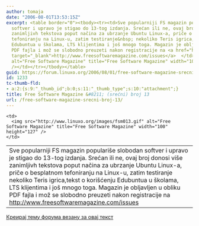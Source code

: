 ```yaml
---
author: tomaja
date: "2006-08-01T13:53:15Z"
excerpt: <table border="0"><tbody><tr><td>Sve popularniji FS magazin populariše slobodan
  softver i upravo je stigao do 13-tog izdanja. Srećan ili ne, ovaj broj donosi više
  zanimljivh tekstova poput načina za ubrzanje Ubuntu Linux-a, priče o besplatnom
  tefoniranju na Linux-u, zatim testiranje&nbsp; nekoliko Teris igrica,tekst o korišćenju
  Edubuntua u školama, LTS klijentima i još mnogo toga. Magazin je obljavljen u obliku
  PDF fajla i mož se slobodno preuzeti nakon registracije na <a href="http://www.freesoftwaremagazine.com/issues"
  target="_blank">http://www.freesoftwaremagazine.com/issues</a>  </td><td><img src="http://www.linuxo.org/images/fsm013.gif"
  alt="Free Software Magazine" title="Free Software Magazine" width="100" height="127"
  /></td></tr></tbody></table>
guid: https://forum.linuxo.org/2006/08/01/free-software-magazine-srecni-broj-13/
id: 1233
tc-thumb-fld:
- a:2:{s:9:"_thumb_id";b:0;s:11:"_thumb_type";s:10:"attachment";}
title: Free Software Magazine &#8211; (srećni) broj 13
url: /free-software-magazine-srecni-broj-13/
---
```

<table border="0">
  <tr>
    <td>
      Sve popularniji FS magazin populariše slobodan softver i upravo je stigao do 13-tog izdanja. Srećan ili ne, ovaj broj donosi više zanimljivh tekstova poput načina za ubrzanje Ubuntu Linux-a, priče o besplatnom tefoniranju na Linux-u, zatim testiranje&nbsp; nekoliko Teris igrica,tekst o korišćenju Edubuntua u školama, LTS klijentima i još mnogo toga. Magazin je obljavljen u obliku PDF fajla i mož se slobodno preuzeti nakon registracije na <a href="http://www.freesoftwaremagazine.com/issues" target="_blank">http://www.freesoftwaremagazine.com/issues</a>
    </td>
    
    <td>
      <img src="http://www.linuxo.org/images/fsm013.gif" alt="Free Software Magazine" title="Free Software Magazine" width="100" height="127" />
    </td>
  </tr>
</table>

<!--break-->

[Креирај тему форума везану за овај текст](https://linuxo.org/nova-tema-na-forumu/?se_pid=1233)